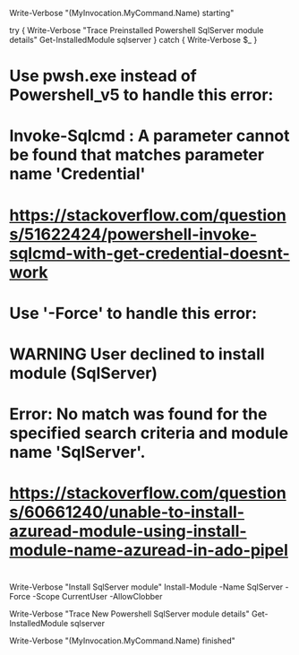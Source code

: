 Write-Verbose "$($MyInvocation.MyCommand.Name) starting"

try {
  Write-Verbose "Trace Preinstalled Powershell SqlServer module details"
  Get-InstalledModule sqlserver
}
catch {
  Write-Verbose $_
}

#
# Use pwsh.exe instead of Powershell_v5 to handle this error:
# Invoke-Sqlcmd : A parameter cannot be found that matches parameter name 'Credential'
# https://stackoverflow.com/questions/51622424/powershell-invoke-sqlcmd-with-get-credential-doesnt-work
#
# Use '-Force' to handle this error:
# WARNING User declined to install module (SqlServer)
# Error: No match was found for the specified search criteria and module name 'SqlServer'.
# https://stackoverflow.com/questions/60661240/unable-to-install-azuread-module-using-install-module-name-azuread-in-ado-pipel
#
Write-Verbose "Install SqlServer module"
Install-Module -Name SqlServer -Force -Scope CurrentUser -AllowClobber

Write-Verbose "Trace New Powershell SqlServer module details"
Get-InstalledModule sqlserver

Write-Verbose "$($MyInvocation.MyCommand.Name) finished"
